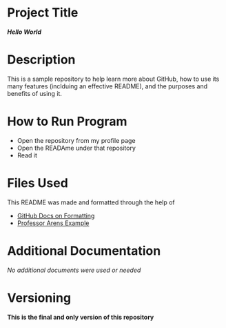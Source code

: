# Project Title
***Hello World***
# Description
This is a sample repository to help learn more about GitHub, how to use its many features (inclduing an effective README), and the purposes and benefits of using it.
# How to Run Program
- Open the repository from my profile page
- Open the READAme under that repository
- Read it
# Files Used
This README was made and formatted through the help of
- [GitHub Docs on Formatting](https://docs.github.com/en/get-started/writing-on-github/getting-started-with-writing-and-formatting-on-github/basic-writing-and-formatting-syntax)
- [Professor Arens Example](https://github.com/kristinearens/Hello_World)
# Additional Documentation
*No additional documents were used or needed*
# Versioning
**This is the final and only version of this repository**
